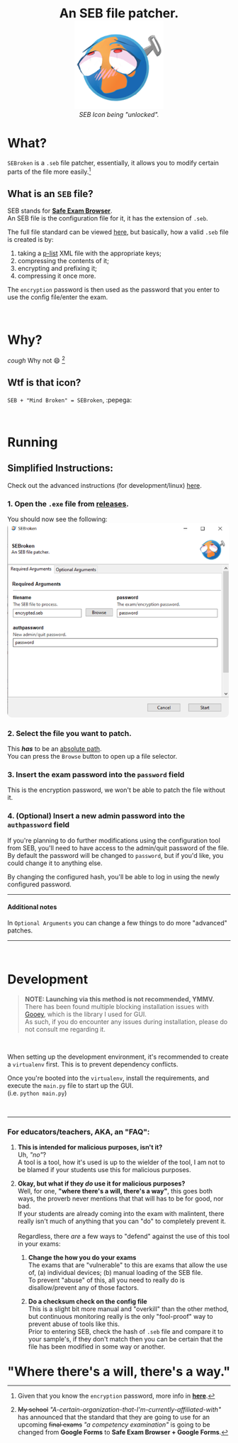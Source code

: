 <p align="center">
<b style="font-size:2em">An SEB file patcher.</b>
</br><img src="src/icons/config_icon.png" style="width:200px;">
</br><i>SEB Icon being "unlocked".</i>
</p>

# **What?**

`SEBroken` is a `.seb` file patcher, essentially, it allows you to modify certain parts of the file more easily.[^1]

## **What is an `SEB` file?**

SEB stands for [**Safe Exam Browser**](https://github.com/SafeExamBrowser).  
An SEB file is the configuration file for it, it has the extension of `.seb`.

The full file standard can be viewed [here](https://safeexambrowser.org/developer/seb-file-format.html), but basically, how a valid `.seb` file is created is by:

1. taking a [p-list](https://en.wikipedia.org/wiki/Property_list) XML file with the appropriate keys;
2. compressing the contents of it;
3. encrypting and prefixing it;
4. compressing it once more.

The `encryption` password is then used as the password that you enter to use the config file/enter the exam.

</br>

# **Why?**

*cough* Why not :smile: [^2]

## **Wtf is that icon?**

`SEB + "Mind Broken" = SEBroken`, :pepega:

</br>

# **Running**
## **Simplified Instructions:**
Check out the advanced instructions (for development/linux) [here](#development).
### **1. Open the `.exe` file from [releases](https://github.com/spuuntries/sebroken/releases/latest).**
You should now see the following:  
<img src="src/icons/running_ss.png" style="max-width: 500px; border-radius: 10px;">

### **2. Select the file you want to patch.** 
This ***has*** to be an [absolute path](https://www.computerhope.com/issues/ch001708.htm#windows).  
You can press the `Browse` button to open up a file selector.

### **3. Insert the exam password into the `password` field**
This is the encryption password, we won't be able to patch the file without it. 

### **4. (Optional) Insert a new admin password into the `authpassword` field**
If you're planning to do further modifications using the  configuration tool from SEB, you'll need to have access to the admin/quit password of the file.  
By default the password will be changed to `password`, but if you'd like, you could change it to anything else.  

By changing the configured hash, you'll be able to log in using the newly configured password.

----

#### **Additional notes**
In `Optional Arguments` you can change a few things to do more "advanced" patches.

----

</br>

# **Development**
> **NOTE: Launching via this method is not recommended, YMMV.**  
> There has been found multiple blocking installation issues with [Gooey](https://github.com/chriskiehl/Gooey), which is the library I used for GUI.  
> As such, if you do encounter any issues during installation, please do not consult me regarding it.   
</br>

When setting up the development environment, it's recommended to create a `virtualenv` first. This is to prevent dependency conflicts.  

Once you're booted into the `virtualenv`, install the requirements, and execute the `main.py` file to start up the GUI.  
(i.e. `python main.py`)


</br>

[^1]: Given that you know the `encryption` password, more info in [**here**](#what-is-an-seb-file).

----
### **For educators/teachers, AKA, an "FAQ":**
1. **This is intended for malicious purposes, isn't it?**  
Uh, *"no"*?  
A tool is a tool, how it's used is up to the wielder of the tool, I am not to be blamed if your students use this for malicious purposes.
2. **Okay, but what if they *do* use it for malicious purposes?**  
Well, for one, **"where there's a will, there's a way"**, this goes both ways, the proverb never mentions that that will has to be for good, nor bad.  
If your students are already coming into the exam with malintent, there really isn't much of anything that you can "do" to completely prevent it.
</br></br> 
Regardless, there *are* a few ways to "defend" against the use of this tool in your exams:  

    1. **Change the how you do your exams**  
    The exams that are "vulnerable" to this are exams that allow the use of, (a) individual devices; (b) manual loading of the SEB file.  
    To prevent "abuse" of this, all you need to really do is disallow/prevent any of those factors.  

    2. **Do a checksum check on the config file**  
    This is a slight bit more manual and "overkill" than the other method, but continuous monitoring really is the only "fool-proof" way to prevent abuse of tools like this.  
    Prior to entering SEB, check the hash of `.seb` file and compare it to your sample's, if they don't match then you can be certain that the file has been modified in some way or another.

</br>
<b style="font-size: 2em">"Where there's a will, there's a way."</b>

[^2]: <strike>My school</strike> <i>"A-certain-organization-that-I'm-currently-affiliated-with"</i> has announced that the standard that they are going to use for an upcoming <strike>final exams</strike> <i>"a competency examination"</i> is going to be changed from <b>Google Forms</b> to <b>Safe Exam Browser + Google Forms</b>.  
